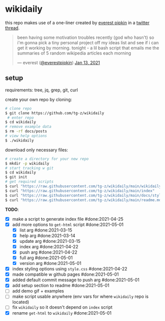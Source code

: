 # wikidaily

this repo makes use of a one-liner created by [everest pipkin](https://everest-pipkin.com/) in a [twitter thread](https://twitter.com/everestpipkin/status/1349274983651012609).

> been having some motivation troubles recently (god who hasn't) so i'm gonna pick a tiny personal project off my ideas list and see if i can get it working by morning. tonight - a lil bash script that emails me the summaries of 5 random wikipedia articles each morning
> 
> — everest ([@everestpipkin](https://twitter.com/everestpipkin)) [Jan 13, 2021](https://twitter.com/everestpipkin/status/1349274983651012609)
## setup

requirements: tree, jq, grep, git, curl

create your own repo by cloning:
```sh
# clone repo
$ git clone https://github.com/tg-z/wikidaily
 # enter repo
$ cd wikidaily
# remove example data
$ rm -rf docs/posts
# view help options
$ ./wikidaily
```

download only necessary files:
```sh
# create a directory for your new repo
$ mkdir -p wikidaily
# start tracking w git
$ cd wikidaily
$ git init
# get required scripts
$ curl "https://raw.githubusercontent.com/tg-z/wikidaily/main/wikidaily"
$ curl "https://raw.githubusercontent.com/tg-z/wikidaily/main/index"
$ curl "https://raw.githubusercontent.com/tg-z/wikidaily/main/docs/style.css" > docs/style.css
$ curl "https://raw.githubusercontent.com/tg-z/wikidaily/main/readme.md"

```

__TODO__:
- [x] make a script to generate index file #done:2021-04-25
- [x] add more options to `get-html` script #done:2021-05-01
  - [x] list arg #done:2021-03-15
  - [x] help arg #done:2021-03-14
  - [x] update arg #done:2021-03-15
  - [x] index arg #done:2021-04-22
  - [x] push arg #done:2021-04-22
  - [x] full arg #done:2021-05-01
  - [x] version arg #done:2021-05-01
- [x] index styling options using `style.css` #done:2021-04-22
- [x] made compatible w github pages #done:2021-05-01
- [x] added default commit message to push arg #done:2021-05-01
- [x] add setup section to readme #done:2021-05-01
- [ ] add demo gif + examples
- [ ] make script usable anywhere (env vars for where `wikidaily` repo is located)
- [ ] fix `wikidaily` so it doesn't depend on `index` script
- [x] rename `get-html` to `wikidaily` #done:2021-05-01

